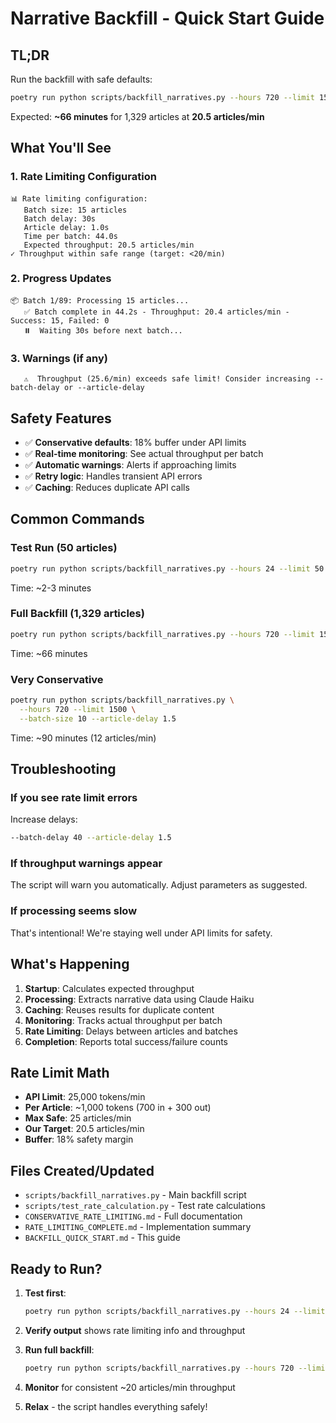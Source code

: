# Narrative Backfill - Quick Start Guide

## TL;DR

Run the backfill with safe defaults:
```bash
poetry run python scripts/backfill_narratives.py --hours 720 --limit 1500
```

Expected: **~66 minutes** for 1,329 articles at **20.5 articles/min**

## What You'll See

### 1. Rate Limiting Configuration
```
📊 Rate limiting configuration:
   Batch size: 15 articles
   Batch delay: 30s
   Article delay: 1.0s
   Time per batch: 44.0s
   Expected throughput: 20.5 articles/min
✓ Throughput within safe range (target: <20/min)
```

### 2. Progress Updates
```
📦 Batch 1/89: Processing 15 articles...
   ✅ Batch complete in 44.2s - Throughput: 20.4 articles/min - Success: 15, Failed: 0
   ⏸️  Waiting 30s before next batch...
```

### 3. Warnings (if any)
```
   ⚠️  Throughput (25.6/min) exceeds safe limit! Consider increasing --batch-delay or --article-delay
```

## Safety Features

- ✅ **Conservative defaults**: 18% buffer under API limits
- ✅ **Real-time monitoring**: See actual throughput per batch
- ✅ **Automatic warnings**: Alerts if approaching limits
- ✅ **Retry logic**: Handles transient API errors
- ✅ **Caching**: Reduces duplicate API calls

## Common Commands

### Test Run (50 articles)
```bash
poetry run python scripts/backfill_narratives.py --hours 24 --limit 50
```
Time: ~2-3 minutes

### Full Backfill (1,329 articles)
```bash
poetry run python scripts/backfill_narratives.py --hours 720 --limit 1500
```
Time: ~66 minutes

### Very Conservative
```bash
poetry run python scripts/backfill_narratives.py \
  --hours 720 --limit 1500 \
  --batch-size 10 --article-delay 1.5
```
Time: ~90 minutes (12 articles/min)

## Troubleshooting

### If you see rate limit errors
Increase delays:
```bash
--batch-delay 40 --article-delay 1.5
```

### If throughput warnings appear
The script will warn you automatically. Adjust parameters as suggested.

### If processing seems slow
That's intentional! We're staying well under API limits for safety.

## What's Happening

1. **Startup**: Calculates expected throughput
2. **Processing**: Extracts narrative data using Claude Haiku
3. **Caching**: Reuses results for duplicate content
4. **Monitoring**: Tracks actual throughput per batch
5. **Rate Limiting**: Delays between articles and batches
6. **Completion**: Reports total success/failure counts

## Rate Limit Math

- **API Limit**: 25,000 tokens/min
- **Per Article**: ~1,000 tokens (700 in + 300 out)
- **Max Safe**: 25 articles/min
- **Our Target**: 20.5 articles/min
- **Buffer**: 18% safety margin

## Files Created/Updated

- `scripts/backfill_narratives.py` - Main backfill script
- `scripts/test_rate_calculation.py` - Test rate calculations
- `CONSERVATIVE_RATE_LIMITING.md` - Full documentation
- `RATE_LIMITING_COMPLETE.md` - Implementation summary
- `BACKFILL_QUICK_START.md` - This guide

## Ready to Run?

1. **Test first**:
   ```bash
   poetry run python scripts/backfill_narratives.py --hours 24 --limit 50
   ```

2. **Verify output** shows rate limiting info and throughput

3. **Run full backfill**:
   ```bash
   poetry run python scripts/backfill_narratives.py --hours 720 --limit 1500
   ```

4. **Monitor** for consistent ~20 articles/min throughput

5. **Relax** - the script handles everything safely!
